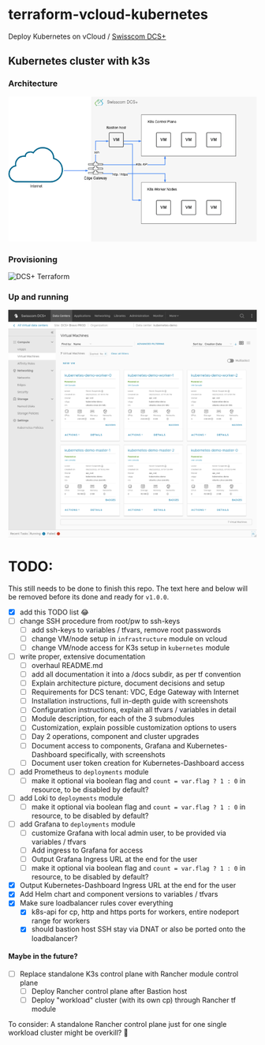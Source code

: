 # terraform-vcloud-kubernetes
Deploy Kubernetes on vCloud / [Swisscom DCS+](https://dcsguide.scapp.swisscom.com/)

## Kubernetes cluster with k3s

### Architecture
![DCS+ Kubernetes Architecture](https://raw.githubusercontent.com/JamesClonk/terraform-vcloud-kubernetes/data/dcs_k8s.png)

### Provisioning
![DCS+ Terraform](https://raw.githubusercontent.com/JamesClonk/terraform-vcloud-kubernetes/data/dcs_terraform.gif)

### Up and running
![DCS+ Dashboard](https://raw.githubusercontent.com/JamesClonk/terraform-vcloud-kubernetes/data/dcs_dashboard.png)

# TODO:

This still needs to be done to finish this repo. The text here and below will be removed before its done and ready for `v1.0.0`.

- [x] add this TODO list 😂
- [ ] change SSH procedure from root/pw to ssh-keys
  - [ ] add ssh-keys to variables / tfvars, remove root passwords
  - [ ] change VM/node setup in `infrastructure` module on vcloud
  - [ ] change VM/node access for K3s setup in `kubernetes` module
- [ ] write proper, extensive documentation
  - [ ] overhaul README.md
  - [ ] add all documentation it into a /docs subdir, as per tf convention
  - [ ] Explain architecture picture, document decisions and setup
  - [ ] Requirements for DCS tenant: VDC, Edge Gateway with Internet
  - [ ] Installation instructions, full in-depth guide with screenshots
  - [ ] Configuration instructions, explain all tfvars / variables in detail
  - [ ] Module description, for each of the 3 submodules
  - [ ] Customization, explain possible customization options to users
  - [ ] Day 2 operations, component and cluster upgrades
  - [ ] Document access to components, Grafana and Kubernetes-Dashboard specifically, with screenshots
  - [ ] Document user token creation for Kubernetes-Dashboard access
- [ ] add Prometheus to `deployments` module
  - [ ] make it optional via boolean flag and `count = var.flag ? 1 : 0` in resource, to be disabled by default?
- [ ] add Loki to `deployments` module
  - [ ] make it optional via boolean flag and `count = var.flag ? 1 : 0` in resource, to be disabled by default?
- [ ] add Grafana to `deployments` module
  - [ ] customize Grafana with local admin user, to be provided via variables / tfvars
  - [ ] Add ingress to Grafana for access
  - [ ] Output Grafana Ingress URL at the end for the user
  - [ ] make it optional via boolean flag and `count = var.flag ? 1 : 0` in resource, to be disabled by default?
- [x] Output Kubernetes-Dashboard Ingress URL at the end for the user
- [x] Add Helm chart and component versions to variables / tfvars
- [x] Make sure loadbalancer rules cover everything
  - [x] k8s-api for cp, http and https ports for workers, entire nodeport range for workers
  - [x] should bastion host SSH stay via DNAT or also be ported onto the loadbalancer?

#### Maybe in the future?
- [ ] Replace standalone K3s control plane with Rancher module control plane
  - [ ] Deploy Rancher control plane after Bastion host
  - [ ] Deploy "workload" cluster (with its own cp) through Rancher tf module

To consider: A standalone Rancher control plane just for one single workload cluster might be overkill? 🤔
